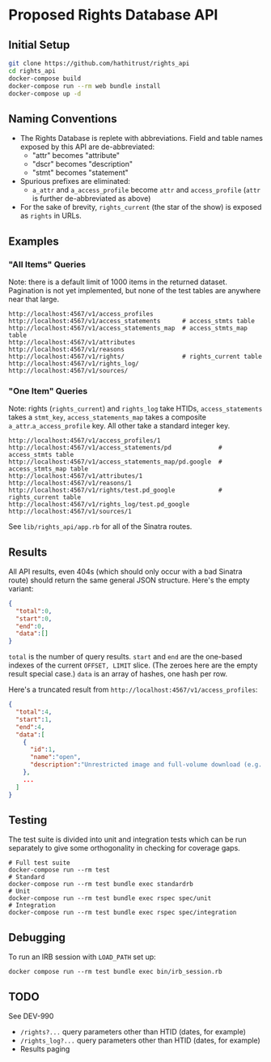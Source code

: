 # Proposed Rights Database API

## Initial Setup
```bash
git clone https://github.com/hathitrust/rights_api
cd rights_api
docker-compose build
docker-compose run --rm web bundle install
docker-compose up -d
```

## Naming Conventions

- The Rights Database is replete with abbreviations. Field and table names exposed
  by this API are de-abbreviated:
  - "attr" becomes "attribute"
  - "dscr" becomes "description"
  - "stmt" becomes "statement"
- Spurious prefixes are eliminated:
  - `a_attr` and `a_access_profile` become `attr` and `access_profile` (`attr` is further de-abbreviated as above)
- For the sake of brevity, `rights_current` (the star of the show) is exposed as `rights` in URLs.

## Examples

### "All Items" Queries

Note: there is a default limit of 1000 items in the returned dataset.
Pagination is not yet implemented, but none of the test tables are anywhere near that large.

```
http://localhost:4567/v1/access_profiles
http://localhost:4567/v1/access_statements      # access_stmts table
http://localhost:4567/v1/access_statements_map  # access_stmts_map table
http://localhost:4567/v1/attributes
http://localhost:4567/v1/reasons
http://localhost:4567/v1/rights/                # rights_current table
http://localhost:4567/v1/rights_log/
http://localhost:4567/v1/sources/
```

### "One Item" Queries

Note: rights (`rights_current`) and `rights_log` take HTIDs, `access_statements` takes a
`stmt_key`, `access_statements_map` takes a composite `a_attr`.`a_access_profile` key.
All other take a standard integer key.

```
http://localhost:4567/v1/access_profiles/1
http://localhost:4567/v1/access_statements/pd             # access_stmts table
http://localhost:4567/v1/access_statements_map/pd.google  # access_stmts_map table
http://localhost:4567/v1/attributes/1
http://localhost:4567/v1/reasons/1
http://localhost:4567/v1/rights/test.pd_google            # rights_current table
http://localhost:4567/v1/rights_log/test.pd_google
http://localhost:4567/v1/sources/1
```

See `lib/rights_api/app.rb` for all of the Sinatra routes.

## Results

All API results, even 404s (which should only occur with a bad Sinatra route) should return
the same general JSON structure. Here's the empty variant:

```JSON
{
  "total":0,
  "start":0,
  "end":0,
  "data":[]
}

```
`total` is the number of query results. `start` and `end` are the one-based indexes of the
current `OFFSET, LIMIT` slice. (The zeroes here are the empty result special case.)
`data` is an array of hashes, one hash per row.

Here's a truncated result from `http://localhost:4567/v1/access_profiles`:

```JSON
{
  "total":4,
  "start":1,
  "end":4,
  "data":[
    {
      "id":1,
      "name":"open",
      "description":"Unrestricted image and full-volume download (e.g. Internet Archive)"
    },
    ...
  ]
}

```
## Testing
The test suite is divided into unit and integration tests which can be run separately to
give some orthogonality in checking for coverage gaps.
```
# Full test suite
docker-compose run --rm test
# Standard
docker-compose run --rm test bundle exec standardrb
# Unit
docker-compose run --rm test bundle exec rspec spec/unit
# Integration
docker-compose run --rm test bundle exec rspec spec/integration
```

## Debugging
To run an IRB session with `LOAD_PATH` set up:
```
docker compose run --rm test bundle exec bin/irb_session.rb
```

## TODO

See DEV-990

- `/rights?...` query parameters other than HTID (dates, for example)
- `/rights_log?...` query parameters other than HTID (dates, for example)
- Results paging

